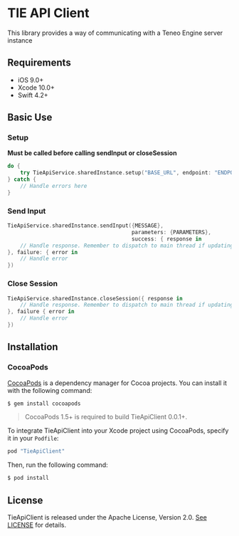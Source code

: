 # TIE API Client

This library provides a way of communicating with a Teneo Engine server instance

## Requirements

- iOS 9.0+
- Xcode 10.0+
- Swift 4.2+

## Basic Use

### Setup
**Must be called before calling sendInput or closeSession**


```swift
do {
	try TieApiService.sharedInstance.setup("BASE_URL", endpoint: "ENDPOINT")
} catch {
	// Handle errors here
}
```

### Send Input
```swift
TieApiService.sharedInstance.sendInput({MESSAGE},
                                       parameters: {PARAMETERS},
                                       success: { response in
	// Handle response. Remember to dispatch to main thread if updating UI
}, failure: { error in
	// Handle error
})
```

### Close Session
```swift
TieApiService.sharedInstance.closeSession({ response in
	// Handle response. Remember to dispatch to main thread if updating UI
}, failure { error in
	// Handle error
})
```


## Installation

### CocoaPods

[CocoaPods](https://cocoapods.org) is a dependency manager for Cocoa projects. You can install it with the following command:

```bash
$ gem install cocoapods
```

> CocoaPods 1.5+ is required to build TieApiClient 0.0.1+.

To integrate TieApiClient into your Xcode project using CocoaPods, specify it in your `Podfile`:

```ruby
pod "TieApiClient"
```

Then, run the following command:

```bash
$ pod install
```

## License

TieApiClient is released under the Apache License, Version 2.0. [See LICENSE](https://github.com/artificialsolutions/tie-api-client-ios/blob/master/LICENSE) for details.